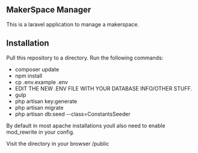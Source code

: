 ## MakerSpace Manager

This is a laravel application to manage a makerspace.

## Installation 

Pull this repository to a directory.
Run the following commands:

* composer update
* npm install
* cp .env.example .env
* EDIT THE NEW .ENV FILE WITH YOUR DATABASE INFO/OTHER STUFF. 
* gulp
* php artisan key:generate
* php artisan migrate
* php artisan db:seed --class=ConstantsSeeder

By default in most apache installations youll also need to enable mod_rewrite in your config.

Visit the directory in your browser /public